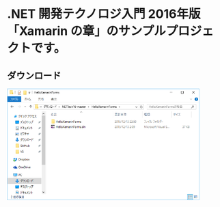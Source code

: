 # .NET 開発テクノロジ入門 2016年版「Xamarin の章」のサンプルプロジェクトです。

## ダウンロード

<img src="https://github.com/ytabuchi/NETTech16/blob/master/Screenshots/01%20Open.png" width="450" />


